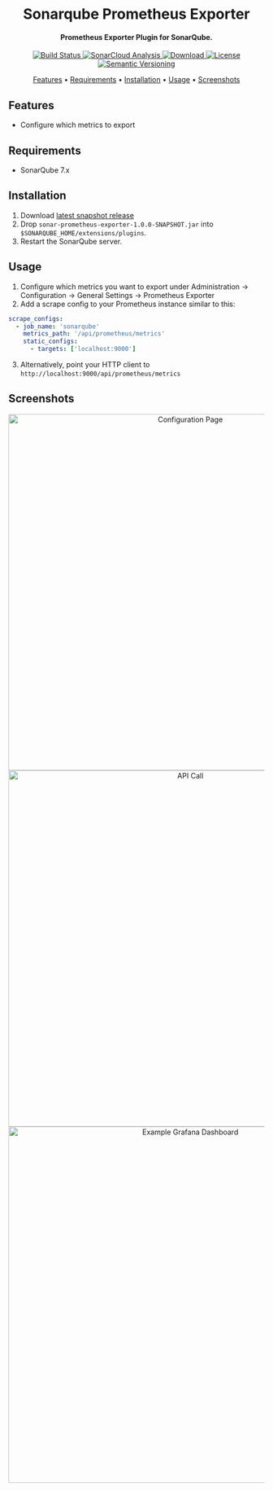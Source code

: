 <h1 align="center">Sonarqube Prometheus Exporter</h1>
<h4 align="center">Prometheus Exporter Plugin for SonarQube.</h4>

<p align="center">
  <a href="https://travis-ci.com/fatihboy/sonarqube-prometheus-exporter">
    <img src="https://travis-ci.com/fatihboy/sonarqube-prometheus-exporter.svg?branch=develop"
         alt="Build Status">
  </a>
  <a href="https://sonarcloud.io/dashboard?id=de.dmeiners%3Asonar-prometheus-exporter">
    <img src="https://sonarcloud.io/api/project_badges/measure?project=de.dmeiners%3Asonar-prometheus-exporter&metric=alert_status" alt="SonarCloud Analysis">
  </a>
  <a href="https://github.com/fatihboy/sonarqube-prometheus-exporter/releases">
    <img src="https://img.shields.io/github/release/fatihboy/sonarqube-prometheus-exporter.svg" alt="Download">
  </a>
  <a href="https://github.com/fatihboy/sonarqube-prometheus-exporter/blob/develop/LICENSE">
    <img src="https://img.shields.io/github/license/fatihboy/sonarqube-prometheus-exporter.svg" alt="License">
  </a>
  <a href="https://semver.org/spec/v2.0.0.html">
    <img src="https://img.shields.io/badge/semver-2.0.0-brightgreen.svg" alt="Semantic Versioning">
  </a>
</p>

<p align="center">
  <a href="#features">Features</a> •
  <a href="#requirements">Requirements</a> •
  <a href="#installation">Installation</a> •
  <a href="#usage">Usage</a> •
  <a href="#screenshots">Screenshots</a>
</p>

## Features
* Configure which metrics to export

## Requirements
* SonarQube 7.x

## Installation

1. Download [latest snapshot release](https://github.com/fatihboy/sonarqube-prometheus-exporter/releases/tag/v1.0.0-SNAPSHOT-2018-07-04)
2. Drop `sonar-prometheus-exporter-1.0.0-SNAPSHOT.jar` into `$SONARQUBE_HOME/extensions/plugins`.
3. Restart the SonarQube server.

## Usage

1. Configure which metrics you want to export under Administration &rarr; Configuration &rarr; General Settings &rarr; Prometheus Exporter
2. Add a scrape config to your Prometheus instance similar to this:
```yaml
scrape_configs:
  - job_name: 'sonarqube'
    metrics_path: '/api/prometheus/metrics'
    static_configs:
      - targets: ['localhost:9000']
```
3. Alternatively, point your HTTP client to `http://localhost:9000/api/prometheus/metrics`

## Screenshots
<p align="center">
  <img src="config-page.png" alt="Configuration Page" width="700px">
  <img src="api-call.png" alt="API Call" width="700px">
  <img src="grafana.png" alt="Example Grafana Dashboard" width="700px">
</p>
